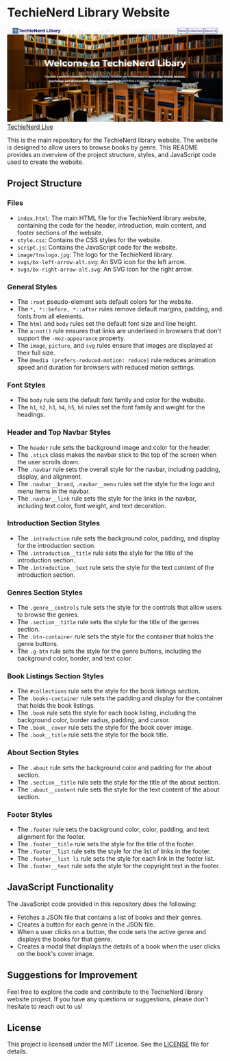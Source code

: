 # TechieNerd Library Website

![TechieNerd Logo](image/screenshot.png)
[TechieNerd Live](https://kibo-web-dev-fundamentals-july-23.github.io/wdf-jul-23-final-project-techienerd-squad/)


This is the main repository for the TechieNerd library website. The website is designed to allow users to browse books by genre. This README provides an overview of the project structure, styles, and JavaScript code used to create the website.

## Project Structure

### Files
- `index.html`: The main HTML file for the TechieNerd library website, containing the code for the header, introduction, main content, and footer sections of the website.
- `style.css`: Contains the CSS styles for the website.
- `script.js`: Contains the JavaScript code for the website.
- `image/tnslogo.jpg`: The logo for the TechieNerd library.
- `svgs/bx-left-arrow-alt.svg`: An SVG icon for the left arrow.
- `svgs/bx-right-arrow-alt.svg`: An SVG icon for the right arrow.

### General Styles
- The `:root` pseudo-element sets default colors for the website.
- The `*, *::before, *::after` rules remove default margins, padding, and fonts from all elements.
- The `html` and `body` rules set the default font size and line height.
- The `a:not()` rule ensures that links are underlined in browsers that don't support the `-moz-appearance` property.
- The `image`, `picture`, and `svg` rules ensure that images are displayed at their full size.
- The `@media (prefers-reduced-motion: reduce)` rule reduces animation speed and duration for browsers with reduced motion settings.

### Font Styles
- The `body` rule sets the default font family and color for the website.
- The `h1`, `h2`, `h3`, `h4`, `h5`, `h6` rules set the font family and weight for the headings.

### Header and Top Navbar Styles
- The `header` rule sets the background image and color for the header.
- The `.stick` class makes the navbar stick to the top of the screen when the user scrolls down.
- The `.navbar` rule sets the overall style for the navbar, including padding, display, and alignment.
- The `.navbar__brand`, `.navbar__menu` rules set the style for the logo and menu items in the navbar.
- The `.navbar__link` rule sets the style for the links in the navbar, including text color, font weight, and text decoration.

### Introduction Section Styles
- The `.introduction` rule sets the background color, padding, and display for the introduction section.
- The `.introduction__title` rule sets the style for the title of the introduction section.
- The `.introduction__text` rule sets the style for the text content of the introduction section.

### Genres Section Styles
- The `.genre__controls` rule sets the style for the controls that allow users to browse the genres.
- The `.section__title` rule sets the style for the title of the genres section.
- The `.btn-container` rule sets the style for the container that holds the genre buttons.
- The `.g-btn` rule sets the style for the genre buttons, including the background color, border, and text color.

### Book Listings Section Styles
- The `#collections` rule sets the style for the book listings section.
- The `.books-container` rule sets the padding and display for the container that holds the book listings.
- The `.book` rule sets the style for each book listing, including the background color, border radius, padding, and cursor.
- The `.book__cover` rule sets the style for the book cover image.
- The `.book__title` rule sets the style for the book title.

### About Section Styles
- The `.about` rule sets the background color and padding for the about section.
- The `.section__title` rule sets the style for the title of the about section.
- The `.about__content` rule sets the style for the text content of the about section.

### Footer Styles
- The `.footer` rule sets the background color, color, padding, and text alignment for the footer.
- The `.footer__title` rule sets the style for the title of the footer.
- The `.footer__list` rule sets the style for the list of links in the footer.
- The `.footer__list li` rule sets the style for each link in the footer list.
- The `.footer__text` rule sets the style for the copyright text in the footer.

## JavaScript Functionality

The JavaScript code provided in this repository does the following:

- Fetches a JSON file that contains a list of books and their genres.
- Creates a button for each genre in the JSON file.
- When a user clicks on a button, the code sets the active genre and displays the books for that genre.
- Creates a modal that displays the details of a book when the user clicks on the book's cover image.

## Suggestions for Improvement

Feel free to explore the code and contribute to the TechieNerd library website project. If you have any questions or suggestions, please don't hesitate to reach out to us!

## License

This project is licensed under the MIT License. See the [LICENSE](LICENSE) file for details.
